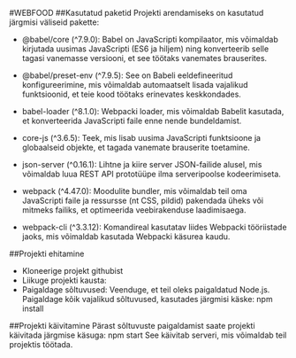 #WEBFOOD 
##Kasutatud paketid
Projekti arendamiseks on kasutatud järgmisi väliseid pakette:

- @babel/core (^7.9.0): Babel on JavaScripti kompilaator, mis võimaldab kirjutada uusimas JavaScripti (ES6 ja hiljem) ning konverteerib selle tagasi vanemasse versiooni, et see töötaks vanemates brauserites.

- @babel/preset-env (^7.9.5): See on Babeli eeldefineeritud konfigureerimine, mis võimaldab automaatselt lisada vajalikud funktsioonid, et teie kood töötaks erinevates keskkondades.

- babel-loader (^8.1.0): Webpacki loader, mis võimaldab Babelit kasutada, et konverteerida JavaScripti faile enne nende bundeldamist.

- core-js (^3.6.5): Teek, mis lisab uusima JavaScripti funktsioone ja globaalseid objekte, et tagada vanemate brauserite toetamine.

- json-server (^0.16.1): Lihtne ja kiire server JSON-failide alusel, mis võimaldab luua REST API prototüüpe ilma serveripoolse kodeerimiseta.

- webpack (^4.47.0): Moodulite bundler, mis võimaldab teil oma JavaScripti faile ja ressursse (nt CSS, pildid) pakendada üheks või mitmeks failiks, et optimeerida veebirakenduse laadimisaega.

- webpack-cli (^3.3.12): Komandireal kasutatav liides Webpacki tööriistade jaoks, mis võimaldab kasutada Webpacki käsurea kaudu.

##Projekti ehitamine

- Kloneerige projekt githubist
- Liikuge projekti kausta:
- Paigaldage sõltuvused: Veenduge, et teil oleks paigaldatud Node.js. Paigaldage kõik vajalikud sõltuvused, kasutades järgmisi käske:
  npm install


##Projekti käivitamine
Pärast sõltuvuste paigaldamist saate projekti käivitada järgmise käsuga:
npm start
See käivitab serveri, mis võimaldab teil projektis töötada.
